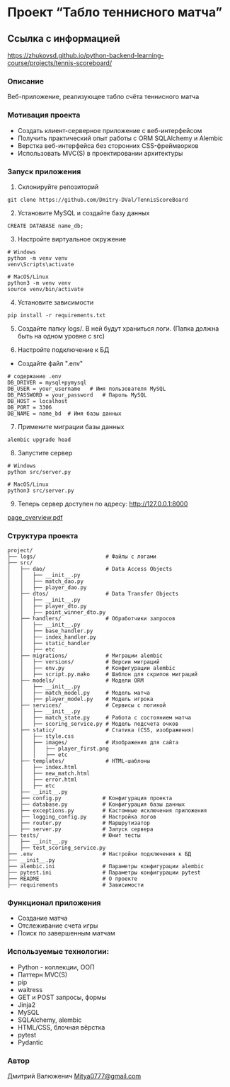 # Проект “Табло теннисного матча”

## Ссылка с информацией

https://zhukovsd.github.io/python-backend-learning-course/projects/tennis-scoreboard/

### Описание

Веб-приложение, реализующее табло счёта теннисного матча

### Мотивация проекта

- Создать клиент-серверное приложение с веб-интерфейсом
- Получить практический опыт работы с ORM SQLAlchemy и Alembic
- Верстка веб-интерфейса без сторонних CSS-фреймворков
- Использовать MVC(S) в проектировании архитектуры

### Запуск приложения
1. Склонируйте репозиторий
```
git clone https://github.com/Dmitry-DVal/TennisScoreBoard
```
2. Установите MySQL и создайте базу данных
```
CREATE DATABASE name_db;
```
3. Настройте виртуальное окружение
```
# Windows
python -m venv venv
venv\Scripts\activate

# MacOS/Linux
python3 -m venv venv
source venv/bin/activate
```
4. Установите зависимости
```
pip install -r requirements.txt
```
5. Создайте папку logs/. В ней будут храниться логи.
(Папка должна быть на одном уровне с src)

6. Настройте подключение к БД
- Создайте файл ".env"
```
# содержание .env
DB_DRIVER = mysql+pymysql
DB_USER = your_username   # Имя пользователя MySQL
DB_PASSWORD = your_password   # Пароль MySQL
DB_HOST = localhost
DB_PORT = 3306
DB_NAME = name_bd  # Имя базы данных
```
7. Примените миграции базы данных
```
alembic upgrade head
```
8. Запустите сервер
```
# Windows
python src/server.py

# MacOS/Linux
python3 src/server.py
```
9. Теперь сервер доступен по адресу: http://127.0.0.1:8000

[page_overview.pdf](https://github.com/user-attachments/files/19160448/page_overview.pdf)

### Структура проекта

```
project/
├── logs/                      # Файлы с логами
├── src/
│   ├── dao/                   # Data Access Objects
│   │   ├── __init__.py
│   │   ├── match_dao.py
│   │   ├── player_dao.py
│   ├── dtos/                  # Data Transfer Objects
│   │   ├── __init__.py
│   │   ├── player_dto.py
│   │   ├── point_winner_dto.py
│   ├── handlers/              # Обработчики запросов
│   │   ├── __init__.py
│   │   ├── base_handler.py
│   │   ├── index_handler.py 
│   │   ├── static_handler
│   │   ├── etc
│   ├── migrations/            # Миграции alembic
│   │   ├── versions/          # Версии миграций
│   │   ├── env.py             # Конфигурации alembic
│   │   ├── script.py.mako     # Шаблон для скрипов миграций
│   ├── models/                # Модели ORM
│   │   ├── __init__.py
│   │   ├── match_model.py     # Модель матча
│   │   ├── player_model.py    # Модель игрока
│   ├── services/              # Сервисы с логикой
│   │   ├── __init__.py
│   │   ├── match_state.py     # Работа с состоянием матча
│   │   ├── scoring_service.py # Модель подсчета очков
│   ├── static/                # Статика (CSS, изображения)
│   │   ├── style.css
│   │   ├── images/            # Изображения для сайта
│   │   │   ├── player_first.png
│   │   │   ├── etc
│   ├── templates/             # HTML-шаблоны 
│   │   ├── index.html
│   │   ├── new_match.html
│   │   ├── error.html
│   │   ├── etc
│   ├── __init__.py
│   ├── config.py             # Конфигурация проекта
│   ├── database.py           # Конфигурация базы данных
│   ├── exceptions.py         # Кастомные исключения приложения
│   ├── logging_config.py     # Настройка логов
│   ├── router.py             # Маршрутизатор
│   ├── server.py             # Запуск сервера
├── tests/                    # Юнит тесты
│   ├── __init__.py
│   ├── test_scoring_service.py
├── .env                      # Настройки подключения к БД
├── __init__.py
├── alembic.ini               # Параметры конфигурации alembic
├── pytest.ini                # Параметры конфигурации pytest
├── README                    # О проекте
├── requirements              # Зависимости

```

### Функционал приложения

- Создание матча
- Отслеживание счета игры
- Поиск по завершенным матчам

### Используемые технологии:

- Python - коллекции, ООП
- Паттерн MVC(S)
- pip
- waitress
- GET и POST запросы, формы
- Jinja2
- MySQL
- SQLAlchemy, alembic
- HTML/CSS, блочная вёрстка
- pytest
- Pydantic

### Автор

Дмитрий Валюженич
Mitya0777@gmail.com
